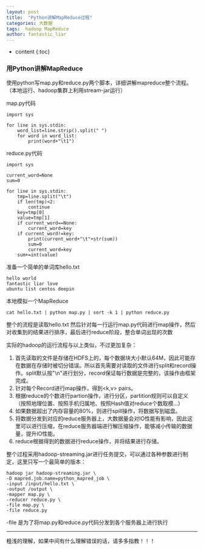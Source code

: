 ```yaml
---
layout: post
title:  "Python讲解MapReduce过程"
categories: 大数据
tags:  hadoop MapReduce
author: fantastic_liar
---
```

* content
{:toc}
### 用Python讲解MapReduce

使用python写map.py和reduce.py两个脚本，详细讲解mapreduce整个流程。（本地运行、hadoop集群上利用stream-jar运行）





map.py代码
```    
import sys

for line in sys.stdin:
    word_list=line.strip().split(" ")
    for word in word_list:
        print(word+"\t1")
```

reduce.py代码
```
import sys

current_word=None
sum=0

for line in sys.stdin:
    tmp=line.split("\t")
    if len(tmp)<2:
        continue
    key=tmp[0]
    value=tmp[1]
    if current_word==None:
        current_word=key
    if current_word!=key:
        print(current_word+"\t"+str(sum))
        sum=0
        current_word=key
    sum+=int(value)
```

准备一个简单的单词库hello.txt
```
hello world
fantastic liar love
ubuntu list centos deepin
```
本地模拟一个MapReduce

`cat hello.txt | python map.py | sort -k 1 | python reduce.py`

整个的流程是读取hello.txt 然后针对每一行运行map.py代码进行map操作，然后对收集到的结果进行排序，最后进行reduce阶段，整合单词出现的次数

实际的hadoop的运行流程与以上类似，不过更加复杂：
1. 首先读取的文件是存储在HDFS上的，每个数据块大小默认64M，因此可能存在数据在存储时被切分错误。所以首先需要对读取的文件进行split和record操作。split默认按"\n"进行划分，record保证每行数据是完整的，该操作由框架完成。
2. 针对每个Record进行map操作，得到<k,v> pairs。
3. 根据reduce的个数进行partion操作，进行分区，partition规则可以自定义（按照地理位置、按照手机归属地、按照Hash值对reduce个数取模...）
4. 如果数据超出了内存容量的80%，则进行spill操作，将数据写到磁盘。
5. 将数据分发到对应的reduce服务器上，大数据量会对IO性能有影响，因此这里可以进行压缩，在reduce服务器端进行解压缩操作，能够减小传输的数据量，提升IO性能。
6. reduce根据得到的数据进行reduce操作，并将结果进行存储。

整个过程采用hadoop-streaming.jar进行任务提交，可以通过各种参数进行制定，这里只写一个最简单的版本：
```
hadoop jar hadoop-streaming.jar \
-D mapred.job.name=python_mapred_job \
-input /input/hello.txt \
-output /output \
-mapper map.py \
-reducer reduce.py \
-file map.py \
-file reduce.py
```
-file 是为了将map.py和reduce.py代码分发到各个服务器上进行执行

**********************************************************************
粗浅的理解，如果中间有什么理解错误的话，请多多指教！！！